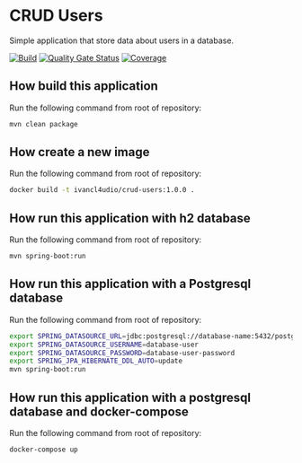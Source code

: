 # CRUD Users
Simple application that store data about users in a database.

[![Build](https://github.com/IvanCl4udio/crud-users/actions/workflows/build.yml/badge.svg)](https://github.com/IvanCl4udio/crud-users/actions/workflows/build.yml)
[![Quality Gate Status](https://sonarcloud.io/api/project_badges/measure?project=IvanCl4udio_crud-users&metric=alert_status)](https://sonarcloud.io/summary/new_code?id=IvanCl4udio_crud-users)
[![Coverage](https://sonarcloud.io/api/project_badges/measure?project=IvanCl4udio_crud-users&metric=coverage)](https://sonarcloud.io/summary/new_code?id=IvanCl4udio_crud-users)

## How build this application ##
Run the following command from root of repository:
```bash
mvn clean package
```

## How create a new image ##
Run the following command from root of repository:
```bash
docker build -t ivancl4udio/crud-users:1.0.0 .
```

## How run this application with h2 database ##
Run the following command from root of repository:
```bash
mvn spring-boot:run
```

## How run this application with a Postgresql database ##
Run the following command from root of repository:
```bash
export SPRING_DATASOURCE_URL=jdbc:postgresql://database-name:5432/postgres
export SPRING_DATASOURCE_USERNAME=database-user
export SPRING_DATASOURCE_PASSWORD=database-user-password
export SPRING_JPA_HIBERNATE_DDL_AUTO=update
mvn spring-boot:run
```

## How run this application with a postgresql database and docker-compose ##
Run the following command from root of repository:
```bash
docker-compose up
```

